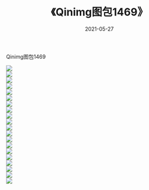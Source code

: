 ﻿---
layout: post
title:  《Qinimg图包1469》
date:   2021-05-27
img: http://imgx.orgx.ga/Qinimg图包/Qinimg图包1469/000.jpg
categories: [美女, 清纯, 唯美]
---

Qinimg图包1469

 ![](http://imgx.orgx.ga/Qinimg图包/Qinimg图包1469/001.jpg) <br>![](http://imgx.orgx.ga/Qinimg图包/Qinimg图包1469/002.jpg) <br>![](http://imgx.orgx.ga/Qinimg图包/Qinimg图包1469/003.jpg) <br>![](http://imgx.orgx.ga/Qinimg图包/Qinimg图包1469/004.jpg) <br>![](http://imgx.orgx.ga/Qinimg图包/Qinimg图包1469/005.jpg) <br>![](http://imgx.orgx.ga/Qinimg图包/Qinimg图包1469/006.jpg) <br>![](http://imgx.orgx.ga/Qinimg图包/Qinimg图包1469/007.jpg) <br>![](http://imgx.orgx.ga/Qinimg图包/Qinimg图包1469/008.jpg) <br>![](http://imgx.orgx.ga/Qinimg图包/Qinimg图包1469/009.jpg) <br>![](http://imgx.orgx.ga/Qinimg图包/Qinimg图包1469/010.jpg) <br>![](http://imgx.orgx.ga/Qinimg图包/Qinimg图包1469/011.jpg) <br>![](http://imgx.orgx.ga/Qinimg图包/Qinimg图包1469/012.jpg) <br>![](http://imgx.orgx.ga/Qinimg图包/Qinimg图包1469/013.jpg) <br>![](http://imgx.orgx.ga/Qinimg图包/Qinimg图包1469/014.jpg) <br>![](http://imgx.orgx.ga/Qinimg图包/Qinimg图包1469/015.jpg) <br>![](http://imgx.orgx.ga/Qinimg图包/Qinimg图包1469/016.jpg) <br>![](http://imgx.orgx.ga/Qinimg图包/Qinimg图包1469/017.jpg) <br>![](http://imgx.orgx.ga/Qinimg图包/Qinimg图包1469/018.jpg) <br>![](http://imgx.orgx.ga/Qinimg图包/Qinimg图包1469/019.jpg) <br>![](http://imgx.orgx.ga/Qinimg图包/Qinimg图包1469/020.jpg) <br>